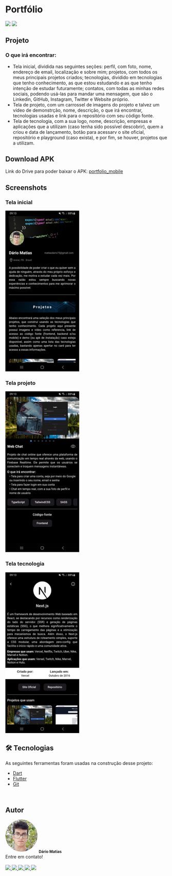 # Portfólio

<div style="display: inline_block">
  <img src="https://img.shields.io/badge/license-mit-green" />
  <img src="https://img.shields.io/badge/status%20-active-blue" />
</div>

## Projeto

### O que irá encontrar:

<ul>
  <li>
    Tela inicial, dividida nas seguintes seções: perfil, com foto, nome, endereço de email, localização e sobre mim; projetos, com todos os meus principais projetos criados; tecnologias, dividido em tecnologias que tenho conhecimento, as que estou estudando e as que tenho intenção de estudar futuramente; contatos, com todas as minhas redes sociais, podendo usá-las para mandar uma mensagem, que são o Linkedin, GitHub, Instagram, Twitter e Website próprio.
  </li>
  <li>
    Tela de projeto, com um carrossel de imagens do projeto e talvez um vídeo de demonstrção, nome, descrição, o que irá encontrar, tecnologias usadas e link para o repositório com seu código fonte.
  </li>
  <li>
    Tela de tecnologia, com a sua logo, nome, descrição, empresas e aplicações que a utilizam (caso tenha sido possível descobrir), quem a criou e data de lançamento, botão para acessarv o site oficial, repositório e playground (caso exista), e por fim, se houver, projetos que a utilizam.
  </li>
</ul>

## Download APK

Link do Drive para poder baixar o APK: [portfolio_mobile](https://drive.google.com/file/d/1pe4tgVPjt3Mfft3td1b8BVrok_hrx_Tp/view?usp=drive_link)

## Screenshots

<h3>Tela inicial</h3>
<img style="height: 500px" src="./screenshots/home_screenshot.jpeg" alt="Home Screen"/>
<h3>Tela projeto</h3>
<img style="height: 500px;" src="./screenshots/project_screenshot.jpeg" alt="Project Screen"/>
<h3>Tela tecnologia</h3>
<img style="height: 500px;" src="./screenshots/technology_screenshot.jpeg" alt="Project Screen"/>

## 🛠 Tecnologias

As seguintes ferramentas foram usadas na construção desse projeto:

-   [Dart](https://dart.dev/)
-   [Flutter](https://flutter.dev/)
-   [Git](https://git-scm.com/)

<br/>

## Autor

<img style="border-radius: 50%" src="https://raw.githubusercontent.com/dariomatias-dev/images/main/my_photo/my_photo.png" width="100px" alt="My photo"/>

<sub>
  <b>Dário Matias</b>
</sub>

<br/>
  Entre em contato!
<br/>
<br/>

<a href="https://www.linkedin.com/in/dariomatias-dev/" target="_blank">
  <img src="https://img.shields.io/badge/LinkedIn-0077B5?style=for-the-badge&logo=linkedin&logoColor=white" />
</a>

<a href="https://www.instagram.com/dariomatias_dev/?theme=dark" target="_blank">
  <img src="https://img.shields.io/badge/-Instagram-%23E4405F?style=for-the-badge&logo=instagram&logoColor=white" />
</a>

<a href="https://wa.me/5583986404371">
  <img src="https://img.shields.io/badge/WhatsApp-25D366?style=for-the-badge&logo=whatsapp&logoColor=white" />
</a>

<a href="https://twitter.com/matiasdario752" target="_blank">
  <img src="https://img.shields.io/badge/Twitter-1DA1F2?style=for-the-badge&logo=twitter&logoColor=white" />
</a>

<a href="https://portfolio-dariomatias-dev.vercel.app/" target="_blank">
  <img src="https://img.shields.io/badge/website-000000?style=for-the-badge&logo=About.me&logoColor=white" />
</a>
